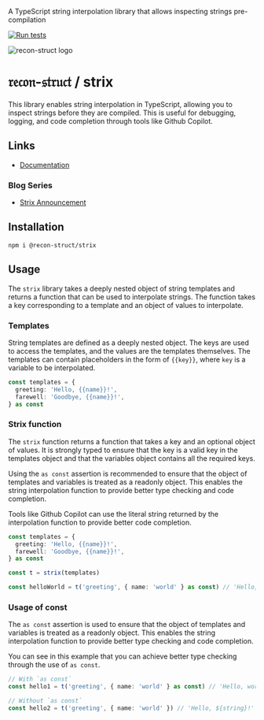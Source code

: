 A TypeScript string interpolation library that allows inspecting strings pre-compilation

[![Run tests](https://github.com/recon-struct/strix/actions/workflows/run-tests.js.yml/badge.svg)](https://github.com/recon-struct/strix/actions/workflows/run-tests.js.yml)

![recon-struct logo](https://avatars.githubusercontent.com/u/168223311?s=300)

# 𝔯𝔢𝔠𝔬𝔫-𝔰𝔱𝔯𝔲𝔠𝔱 / strix

This library enables string interpolation in TypeScript, allowing you to inspect
strings before they are compiled. This is useful for debugging, logging, and
code completion through tools like Github Copilot.

## Links

- [Documentation](https://recon-struct.github.io/strix/)

### Blog Series

- [Strix Announcement](https://blog.hox.io/articles/2024-05-20)

## Installation

```shell
npm i @recon-struct/strix
```

## Usage

The `strix` library takes a deeply nested object of string templates and returns
a function that can be used to interpolate strings. The function takes a key
corresponding to a template and an object of values to interpolate.

### Templates

String templates are defined as a deeply nested object. The keys are used to
access the templates, and the values are the templates themselves. The templates
can contain placeholders in the form of `{{key}}`, where `key` is a variable to
be interpolated.

```typescript
const templates = {
  greeting: 'Hello, {{name}}!',
  farewell: 'Goodbye, {{name}}!',
} as const
```

### Strix function

The `strix` function returns a function that takes a key and an optional object
of values. It is strongly typed to ensure that the key is a valid key in the
templates object and that the variables object contains all the required keys.

Using the `as const` assertion is recommended to ensure that the object of
templates and variables is treated as a readonly object. This enables the string
interpolation function to provide better type checking and code completion.

Tools like Github Copilot can use the literal string returned by the
interpolation function to provide better code completion.

```typescript
const templates = {
  greeting: 'Hello, {{name}}!',
  farewell: 'Goodbye, {{name}}!',
} as const

const t = strix(templates)

const helloWorld = t('greeting', { name: 'world' } as const) // 'Hello, world!'
```

### Usage of const

The `as const` assertion is used to ensure that the object of templates and
variables is treated as a readonly object. This enables the string interpolation
function to provide better type checking and code completion.

You can see in this example that you can achieve better type checking through
the use of `as const`.

```typescript
// With `as const`
const hello1 = t('greeting', { name: 'world' } as const) // 'Hello, world!'

// Without `as const`
const hello2 = t('greeting', { name: 'world' }) // 'Hello, ${string}!'
```
